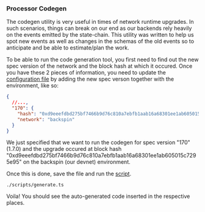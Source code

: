 ### Processor Codegen

The codegen utility is very useful in times of network runtime upgrades.
In such scenarios, things can break on our end as our backends rely heavily on the events
emitted by the state-chain.
This utility was written to help us spot new events as well as changes in the schemas of the old events so to anticipate and be able to estimate/plan the work.

To be able to run the code generation tool, you first need to find out the new spec version of the network and the block hash at which it occured. Once you have these 2 pieces of information, you need to update the [configuration file](../chainspec/metadata/specVersion.json) by adding the new spec verson together with the environment, like so:

```json
{
  //...,
  "170": {
    "hash": "0xd9eeefdbd275bf7466b9d76c810a7ebfb1aab16a68301ee1ab605015c7295e95",
    "network": "backspin"
  }
}
```

We just specified that we want to run the codegen for spec version "170" (1.7.0) and the upgrade occured at block hash "0xd9eeefdbd275bf7466b9d76c810a7ebfb1aab16a68301ee1ab605015c7295e95" on the backspin (our devnet) environment.

Once this is done, save the file and run the [script](./scripts/generate.ts).

```
./scripts/generate.ts
```

Voila! You should see the auto-generated code inserted in the respective places.
